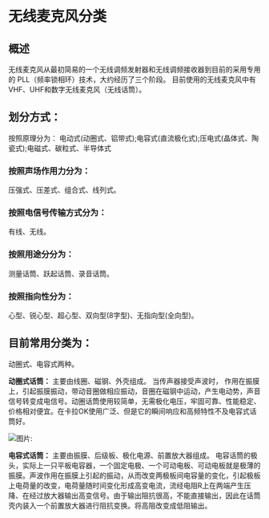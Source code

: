 # 无线麦克风分类

## 概述
无线麦克风从最初简易的一个无线调频发射器和无线调频接收器到目前的采用专用的
PLL（频率锁相环）技术，大约经历了三个阶段。
目前使用的无线麦克风中有VHF、UHF和数字无线麦克风（无线话筒）。

## 划分方式：
按照原理分为：
电动式(动圈式、铝带式);电容式(直流极化式);压电式(晶体式、陶瓷式);电磁式、碳粒式、半导体式

### 按照声场作用力分为：
压强式、压差式、组合式、线列式。

### 按照电信号传输方式分为：
有线、无线。

### 按照用途分分为：
测量话筒、跃起话筒、录音话筒。

### 按照指向性分为：
心型、锐心型、超心型、双向型(8字型)、无指向型(全向型)。


## 目前常用分类为：
动圈式、电容式两种。 

**动圈式话筒：** 主要由线圈、磁钢、外壳组成。
当传声器接受声波时， 作用在振膜上，引起振膜振动，带动音圈做相应振动，音圈在磁钢中运动，产生电动势，声音信号转变成电信号。动圈话筒使用较简单，无需极化电压，牢固可靠、性能稳定、价格相对便宜。在卡拉OK使用广泛、但是它的瞬间响应和高频特性不及电容式话筒好。

![图片: ](https://images-cdn.shimo.im/39UmD6l2Umgn3i6T/动圈试话筒.jpeg)


**电容式话筒：** 主要由振膜、后级板、极化电源、前置放大器组成。
电容话筒的极头，实际上一只平板电容器，一个固定电极、一个可动电板、可动电板就是极薄的振膜。声波作用在振膜上引起的振动，从而改变两极板间电容量的变化，引起极板上电荷量的改变，电荷量随时间变化形成高变电流，流经电阻R上在两端产生压降、在经过放大器输出高变信号。由于输出阻抗很高，不能直接输出，因此在话筒壳内装入一个前置放大器进行阻抗变换。将高阻改变成低阻输出。

